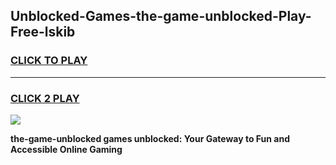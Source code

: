 
## Unblocked-Games-the-game-unblocked-Play-Free-lskib
<h3>
<a href="https://premium76.site?title=the-game-unblocked&ref=09A">CLICK TO PLAY</a></h3>
<hr>

<h3>
<a href="https://premium76.site?title=the-game-unblocked&ref=09A">CLICK 2 PLAY</a>
  
</h3>

<a href="https://premium76.site?title=the-game-unblocked&ref=09A"><img src="https://clearcache.store/games.png"></a>


**the-game-unblocked games unblocked: Your Gateway to Fun and Accessible Online Gaming**
